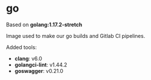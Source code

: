 # go

Based on **golang:1.17.2-stretch**

Image used to make our go builds and Gitlab CI pipelines.

Added tools:

- **clang**: v6.0
- **golangci-lint**: v1.44.2
- **goswagger**: v0.21.0
